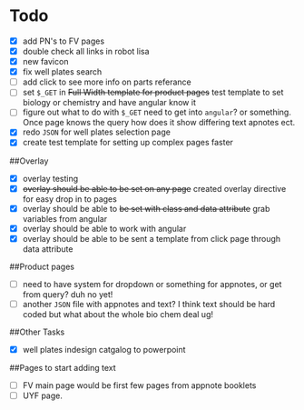 Todo
====
- [x] add PN's to FV pages
- [x] double check all links in robot lisa
- [x] new favicon
- [x] fix well plates search
- [ ] add click to see more info on parts referance
- [ ] set `$_GET` in ~~Full Width template for product pages~~ test template to set biology or chemistry and have angular know it
- [ ] figure out what to do with `$_GET` need to get into `angular`? or something.  Once page knows the query how does it show differing text apnotes ect.
- [x] redo `JSON` for well plates selection page
- [x] create test template for setting up complex pages faster

##Overlay
- [x] overlay testing
- [x] ~~overlay should be able to be set on any page~~ created overlay directive for easy drop in to pages
- [x] overlay should be able to ~~be set with class and data attribute~~ grab variables from angular
- [x] overlay should be able to work with angular
- [x] overlay should be able to be sent a template from click page through data attribute

##Product pages
- [ ] need to have system for dropdown or something for appnotes, or get from query? duh no yet!
- [ ] another `JSON` file with appnotes  and text? I think text should be hard coded but what about the whole bio chem deal ug!

##Other Tasks
- [x] well plates indesign catgalog to powerpoint
 
##Pages to start adding text
- [ ] FV main page would be first few pages from appnote booklets
- [ ] UYF page.
